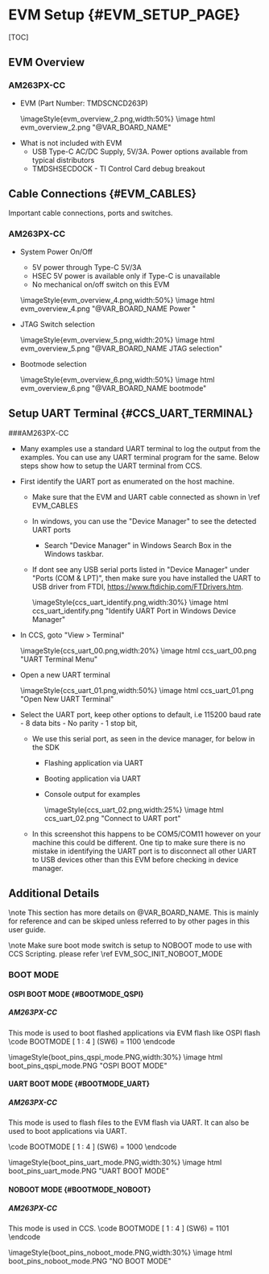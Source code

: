 #  EVM Setup {#EVM_SETUP_PAGE}

[TOC]

## EVM Overview

### AM263PX-CC

- EVM (Part Number: TMDSCNCD263P)

  \imageStyle{evm_overview_2.png,width:50%}
  \image html evm_overview_2.png "@VAR_BOARD_NAME"

<!-- - Major Components and Features

  \imageStyle{evm_overview_3.png,width:80%}
  \image html evm_overview_3.png "@VAR_BOARD_NAME Components and Features" -->

- What is not included with EVM
  - USB Type-C AC/DC Supply, 5V/3A. Power options available from typical distributors
  - TMDSHSECDOCK - TI Control Card debug breakout

<!-- \note Refer to EVM page for more details, https://www.ti.com/tool/TMDSCNCD263 -->

<!-- ### AM263X-LP

  \imageStyle{am263x_lp_overview.png,width:50%}
  \image html am263x_lp_overview.png "@VAR_LP_BOARD_NAME"

- Major Components and Features

  \imageStyle{am263x_lp_overview1.png,width:80%}
  \image html am263x_lp_overview1.png "@VAR_LP_BOARD_NAME Components and Features"

\note Refer to EVM page for more details, https://www.ti.com/tool/LP-AM263 -->

## Cable Connections {#EVM_CABLES}

Important cable connections, ports and switches.

### AM263PX-CC

- System Power On/Off
  - 5V power through Type-C 5V/3A
  - HSEC 5V power is available only if Type-C is unavailable
  - No mechanical on/off switch on this EVM

  \imageStyle{evm_overview_4.png,width:50%}
  \image html evm_overview_4.png "@VAR_BOARD_NAME Power "

- JTAG Switch selection

  \imageStyle{evm_overview_5.png,width:20%}
  \image html evm_overview_5.png "@VAR_BOARD_NAME JTAG selection"

- Bootmode selection

  \imageStyle{evm_overview_6.png,width:50%}
  \image html evm_overview_6.png "@VAR_BOARD_NAME bootmode"

<!-- ### AM263X-LP
  \imageStyle{am263x_lp_power_supply.png,width:50%}
  \image html am263x_lp_power_supply.png "@VAR_LP_BOARD_NAME Power "

- Bootmode selection

  \imageStyle{am263x_lp_bootswitch.png,width:20%}
  \image html am263x_lp_bootswitch.png "@VAR_LP_BOARD_NAME bootmode" -->

## Setup UART Terminal {#CCS_UART_TERMINAL}

###AM263PX-CC
- Many examples use a standard UART terminal to log the output from the examples.
  You can use any UART terminal program for the same. Below steps show how to setup
  the UART terminal from CCS.

- First identify the UART port as enumerated on the host machine.

  - Make sure that the EVM and UART cable connected as shown in \ref EVM_CABLES

  - In windows, you can use the "Device Manager" to see the detected UART ports
    - Search "Device Manager" in Windows Search Box in the Windows taskbar.

  - If dont see any USB serial ports listed in "Device Manager" under "Ports (COM & LPT)",
    then make sure you have installed the UART to USB driver from FTDI, https://www.ftdichip.com/FTDrivers.htm.

    \imageStyle{ccs_uart_identify.png,width:30%}
    \image html ccs_uart_identify.png "Identify UART Port in Windows Device Manager"

- In CCS, goto "View > Terminal"

    \imageStyle{ccs_uart_00.png,width:20%}
    \image html ccs_uart_00.png "UART Terminal Menu"

- Open a new UART terminal

    \imageStyle{ccs_uart_01.png,width:50%}
    \image html ccs_uart_01.png "Open New UART Terminal"

- Select the UART port, keep other options to default, i.e 115200 baud rate - 8 data bits - No parity - 1 stop bit,

  - We use this serial port, as seen in the device manager, for below in the SDK
    - Flashing application via UART
    - Booting application via UART
    - Console output for examples

      \imageStyle{ccs_uart_02.png,width:25%}
      \image html ccs_uart_02.png "Connect to UART port"

  - In this screenshot this happens to be COM5/COM11 however on your machine this could be different.
    One tip to make sure there is no mistake in identifying the UART port is to disconnect all other UART to USB devices other than this EVM before checking in device manager.

<!-- ###AM263X-LP
- Many examples use a standard UART terminal to log the output from the examples.
  You can use any UART terminal program for the same. Below steps show how to setup
  the UART terminal from CCS.

- First identify the UART port as enumerated on the host machine.

  - Make sure that the EVM and UART cable connected as shown in \ref EVM_CABLES

  - In windows, you can use the "Device Manager" to see the detected UART ports
    - Search "Device Manager" in Windows Search Box in the Windows taskbar.

  - If dont see any USB serial ports listed in "Device Manager" under "Ports (COM & LPT)",
    then make sure you have installed the UART to USB driver from FTDI, https://www.ftdichip.com/FTDrivers.htm.

    \imageStyle{ccs_uart_identify.png,width:30%}
    \image html ccs_uart_identify.png "Identify UART Port in Windows Device Manager"

- In CCS, goto "View > Terminal"

    \imageStyle{ccs_uart_00.png,width:20%}
    \image html ccs_uart_00.png "UART Terminal Menu"

- Open a new UART terminal

    \imageStyle{ccs_uart_01.png,width:50%}
    \image html ccs_uart_01.png "Open New UART Terminal"

- Select the UART port, keep other options to default, i.e 115200 baud rate - 8 data bits - No parity - 1 stop bit,

  - We use this serial port, as seen in the device manager, for below in the SDK
    - Flashing application via UART
    - Booting application via UART
    - Console output for examples

      \imageStyle{ccs_uart_02.png,width:25%}
      \image html ccs_uart_02.png "Connect to UART port"

  - In this screenshot this happens to be COM5/COM11 however on your machine this could be different.
    One tip to make sure there is no mistake in identifying the UART port is to disconnect all other UART to USB devices other than this EVM before checking in device manager. -->

## Additional Details

\note This section has more details on @VAR_BOARD_NAME. This is mainly for reference and can be skiped unless referred to by
other pages in this user guide.

\note Make sure boot mode switch is setup to NOBOOT mode to use with CCS Scripting. please refer \ref EVM_SOC_INIT_NOBOOT_MODE

### BOOT MODE

#### OSPI BOOT MODE  {#BOOTMODE_QSPI}

##### AM263PX-CC
This mode is used to boot flashed applications via EVM flash like OSPI flash
\code
BOOTMODE [ 1 : 4 ] (SW6) = 1100
\endcode

  \imageStyle{boot_pins_qspi_mode.PNG,width:30%}
  \image html boot_pins_qspi_mode.PNG "OSPI BOOT MODE"

<!-- ##### AM263X-LP
This mode is used to boot flashed applications via EVM flash like QSPI flash

  \imageStyle{am263x_lp_boot_pins_qspi_mode.png,width:30%}
  \image html am263x_lp_boot_pins_qspi_mode.png "QSPI BOOT MODE" -->

#### UART BOOT MODE  {#BOOTMODE_UART}

##### AM263PX-CC
This mode is used to flash files to the EVM flash via UART. It can also be used to boot applications via UART.

\code
BOOTMODE [ 1 : 4 ] (SW6) = 1000
\endcode

  \imageStyle{boot_pins_uart_mode.PNG,width:30%}
  \image html boot_pins_uart_mode.PNG "UART BOOT MODE"

<!-- ##### AM263X-LP
This mode is used to flash files to the EVM flash via UART. It can also be used to boot applications via UART.

  \imageStyle{am263x_lp_boot_pins_uart_mode.png,width:30%}
  \image html am263x_lp_boot_pins_uart_mode.png "UART BOOT MODE" -->

#### NOBOOT MODE  {#BOOTMODE_NOBOOT}

##### AM263PX-CC
This mode is used in CCS.
    \code
    BOOTMODE [ 1 : 4 ] (SW6) = 1101
    \endcode

  \imageStyle{boot_pins_noboot_mode.PNG,width:30%}
  \image html boot_pins_noboot_mode.PNG "NO BOOT MODE"

<!-- ##### AM263X-LP
This mode is used in CCS.

  \imageStyle{am263x_lp_boot_pins_noboot_mode.png,width:30%}
  \image html am263x_lp_boot_pins_noboot_mode.png "NO BOOT MODE" -->
